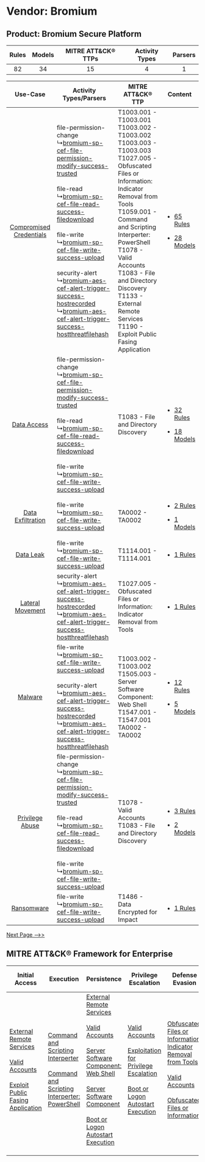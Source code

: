 Vendor: Bromium
===============
Product: Bromium Secure Platform
--------------------------------
| Rules | Models | MITRE ATT&CK® TTPs | Activity Types | Parsers |
|:-----:|:------:|:------------------:|:--------------:|:-------:|
|  82   |   34   |         15         |       4        |    1    |

|    Use-Case    | Activity Types/Parsers    | MITRE ATT&CK® TTP    | Content    |
|:----:| ---- | ---- | ---- |
| [Compromised Credentials](../../../UseCases/uc_compromised_credentials.md) |  file-permission-change<br> ↳[bromium-sp-cef-file-permission-modify-success-trusted](Ps/pC_bromiumspceffilepermissionmodifysuccesstrusted.md)<br><br> file-read<br> ↳[bromium-sp-cef-file-read-success-filedownload](Ps/pC_bromiumspceffilereadsuccessfiledownload.md)<br><br> file-write<br> ↳[bromium-sp-cef-file-write-success-upload](Ps/pC_bromiumspceffilewritesuccessupload.md)<br><br> security-alert<br> ↳[bromium-aes-cef-alert-trigger-success-hostrecorded](Ps/pC_bromiumaescefalerttriggersuccesshostrecorded.md)<br> ↳[bromium-aes-cef-alert-trigger-success-hostthreatfilehash](Ps/pC_bromiumaescefalerttriggersuccesshostthreatfilehash.md)<br> | T1003.001 - T1003.001<br>T1003.002 - T1003.002<br>T1003.003 - T1003.003<br>T1027.005 - Obfuscated Files or Information: Indicator Removal from Tools<br>T1059.001 - Command and Scripting Interperter: PowerShell<br>T1078 - Valid Accounts<br>T1083 - File and Directory Discovery<br>T1133 - External Remote Services<br>T1190 - Exploit Public Fasing Application<br> | [<ul><li>65 Rules</li></ul><ul><li>28 Models</li></ul>](RM/r_m_bromium_bromium_secure_platform_Compromised_Credentials.md) |
|    [Data Access](../../../UseCases/uc_data_access.md)    |  file-permission-change<br> ↳[bromium-sp-cef-file-permission-modify-success-trusted](Ps/pC_bromiumspceffilepermissionmodifysuccesstrusted.md)<br><br> file-read<br> ↳[bromium-sp-cef-file-read-success-filedownload](Ps/pC_bromiumspceffilereadsuccessfiledownload.md)<br><br> file-write<br> ↳[bromium-sp-cef-file-write-success-upload](Ps/pC_bromiumspceffilewritesuccessupload.md)<br>    | T1083 - File and Directory Discovery<br>    | [<ul><li>32 Rules</li></ul><ul><li>18 Models</li></ul>](RM/r_m_bromium_bromium_secure_platform_Data_Access.md)    |
|       [Data Exfiltration](../../../UseCases/uc_data_exfiltration.md)       |  file-write<br> ↳[bromium-sp-cef-file-write-success-upload](Ps/pC_bromiumspceffilewritesuccessupload.md)<br>    | TA0002 - TA0002<br>    | [<ul><li>2 Rules</li></ul><ul><li>1 Models</li></ul>](RM/r_m_bromium_bromium_secure_platform_Data_Exfiltration.md)         |
|    [Data Leak](../../../UseCases/uc_data_leak.md)    |  file-write<br> ↳[bromium-sp-cef-file-write-success-upload](Ps/pC_bromiumspceffilewritesuccessupload.md)<br>    | T1114.001 - T1114.001<br>    | [<ul><li>1 Rules</li></ul>](RM/r_m_bromium_bromium_secure_platform_Data_Leak.md)    |
|        [Lateral Movement](../../../UseCases/uc_lateral_movement.md)        |  security-alert<br> ↳[bromium-aes-cef-alert-trigger-success-hostrecorded](Ps/pC_bromiumaescefalerttriggersuccesshostrecorded.md)<br> ↳[bromium-aes-cef-alert-trigger-success-hostthreatfilehash](Ps/pC_bromiumaescefalerttriggersuccesshostthreatfilehash.md)<br>    | T1027.005 - Obfuscated Files or Information: Indicator Removal from Tools<br>    | [<ul><li>1 Rules</li></ul>](RM/r_m_bromium_bromium_secure_platform_Lateral_Movement.md)    |
|    [Malware](../../../UseCases/uc_malware.md)    |  file-write<br> ↳[bromium-sp-cef-file-write-success-upload](Ps/pC_bromiumspceffilewritesuccessupload.md)<br><br> security-alert<br> ↳[bromium-aes-cef-alert-trigger-success-hostrecorded](Ps/pC_bromiumaescefalerttriggersuccesshostrecorded.md)<br> ↳[bromium-aes-cef-alert-trigger-success-hostthreatfilehash](Ps/pC_bromiumaescefalerttriggersuccesshostthreatfilehash.md)<br>    | T1003.002 - T1003.002<br>T1505.003 - Server Software Component: Web Shell<br>T1547.001 - T1547.001<br>TA0002 - TA0002<br>    | [<ul><li>12 Rules</li></ul><ul><li>5 Models</li></ul>](RM/r_m_bromium_bromium_secure_platform_Malware.md)    |
|         [Privilege Abuse](../../../UseCases/uc_privilege_abuse.md)         |  file-permission-change<br> ↳[bromium-sp-cef-file-permission-modify-success-trusted](Ps/pC_bromiumspceffilepermissionmodifysuccesstrusted.md)<br><br> file-read<br> ↳[bromium-sp-cef-file-read-success-filedownload](Ps/pC_bromiumspceffilereadsuccessfiledownload.md)<br><br> file-write<br> ↳[bromium-sp-cef-file-write-success-upload](Ps/pC_bromiumspceffilewritesuccessupload.md)<br>    | T1078 - Valid Accounts<br>T1083 - File and Directory Discovery<br>    | [<ul><li>3 Rules</li></ul><ul><li>2 Models</li></ul>](RM/r_m_bromium_bromium_secure_platform_Privilege_Abuse.md)    |
|    [Ransomware](../../../UseCases/uc_ransomware.md)    |  file-write<br> ↳[bromium-sp-cef-file-write-success-upload](Ps/pC_bromiumspceffilewritesuccessupload.md)<br>    | T1486 - Data Encrypted for Impact<br>    | [<ul><li>1 Rules</li></ul>](RM/r_m_bromium_bromium_secure_platform_Ransomware.md)    |
[Next Page -->>](2_ds_bromium_bromium_secure_platform.md)

MITRE ATT&CK® Framework for Enterprise
--------------------------------------
| Initial Access                                                                                                                                                                                                                         | Execution                                                                                                                                                                                    | Persistence                                                                                                                                                                                                                                                                                                                                                                                                       | Privilege Escalation                                                                                                                                                                                                                                | Defense Evasion                                                                                                                                                                                                                                                               | Credential Access                                                          | Discovery                                                                         | Lateral Movement | Collection                                                            | Command and Control | Exfiltration | Impact                                                                         |
| -------------------------------------------------------------------------------------------------------------------------------------------------------------------------------------------------------------------------------------- | -------------------------------------------------------------------------------------------------------------------------------------------------------------------------------------------- | ----------------------------------------------------------------------------------------------------------------------------------------------------------------------------------------------------------------------------------------------------------------------------------------------------------------------------------------------------------------------------------------------------------------- | --------------------------------------------------------------------------------------------------------------------------------------------------------------------------------------------------------------------------------------------------- | ----------------------------------------------------------------------------------------------------------------------------------------------------------------------------------------------------------------------------------------------------------------------------- | -------------------------------------------------------------------------- | --------------------------------------------------------------------------------- | ---------------- | --------------------------------------------------------------------- | ------------------- | ------------ | ------------------------------------------------------------------------------ |
| [External Remote Services](https://attack.mitre.org/techniques/T1133)<br><br>[Valid Accounts](https://attack.mitre.org/techniques/T1078)<br><br>[Exploit Public Fasing Application](https://attack.mitre.org/techniques/T1190)<br><br> | [Command and Scripting Interperter](https://attack.mitre.org/techniques/T1059)<br><br>[Command and Scripting Interperter: PowerShell](https://attack.mitre.org/techniques/T1059/001)<br><br> | [External Remote Services](https://attack.mitre.org/techniques/T1133)<br><br>[Valid Accounts](https://attack.mitre.org/techniques/T1078)<br><br>[Server Software Component: Web Shell](https://attack.mitre.org/techniques/T1505/003)<br><br>[Server Software Component](https://attack.mitre.org/techniques/T1505)<br><br>[Boot or Logon Autostart Execution](https://attack.mitre.org/techniques/T1547)<br><br> | [Valid Accounts](https://attack.mitre.org/techniques/T1078)<br><br>[Exploitation for Privilege Escalation](https://attack.mitre.org/techniques/T1068)<br><br>[Boot or Logon Autostart Execution](https://attack.mitre.org/techniques/T1547)<br><br> | [Obfuscated Files or Information: Indicator Removal from Tools](https://attack.mitre.org/techniques/T1027/005)<br><br>[Valid Accounts](https://attack.mitre.org/techniques/T1078)<br><br>[Obfuscated Files or Information](https://attack.mitre.org/techniques/T1027)<br><br> | [OS Credential Dumping](https://attack.mitre.org/techniques/T1003)<br><br> | [File and Directory Discovery](https://attack.mitre.org/techniques/T1083)<br><br> |                  | [Email Collection](https://attack.mitre.org/techniques/T1114)<br><br> |                     |              | [Data Encrypted for Impact](https://attack.mitre.org/techniques/T1486)<br><br> |